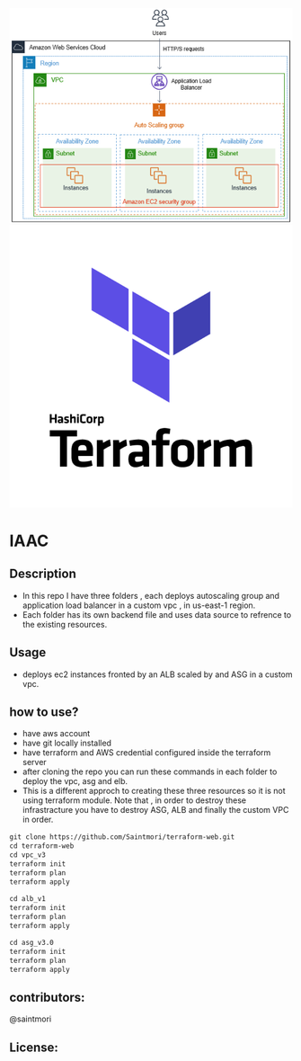 ![](asg_elb_vpc.png)
![](terraform.png)
# IAAC 
## Description
- In this repo I have three folders , each deploys autoscaling group and application load balancer in a custom vpc , in us-east-1 region.
- Each folder has its own backend file and uses data source to refrence to the existing resources.

## Usage
- deploys ec2 instances fronted by an ALB scaled by and ASG in a custom vpc.

## how to use?
- have aws account
- have git locally installed
- have terraform and AWS credential configured inside the terraform server
- after cloning the repo you can run these commands in each folder to deploy the vpc, asg and elb.
- This is a different approch to creating these three resources so it is not using terraform module. Note that , in order to destroy these infrastracture you have to destroy ASG, ALB and finally the custom VPC in order.

```
git clone https://github.com/Saintmori/terraform-web.git
cd terraform-web
cd vpc_v3
terraform init
terraform plan
terraform apply
```
```
cd alb_v1
terraform init
terraform plan
terraform apply
```
```
cd asg_v3.0
terraform init
terraform plan
terraform apply
```
## contributors:
@saintmori
## License: